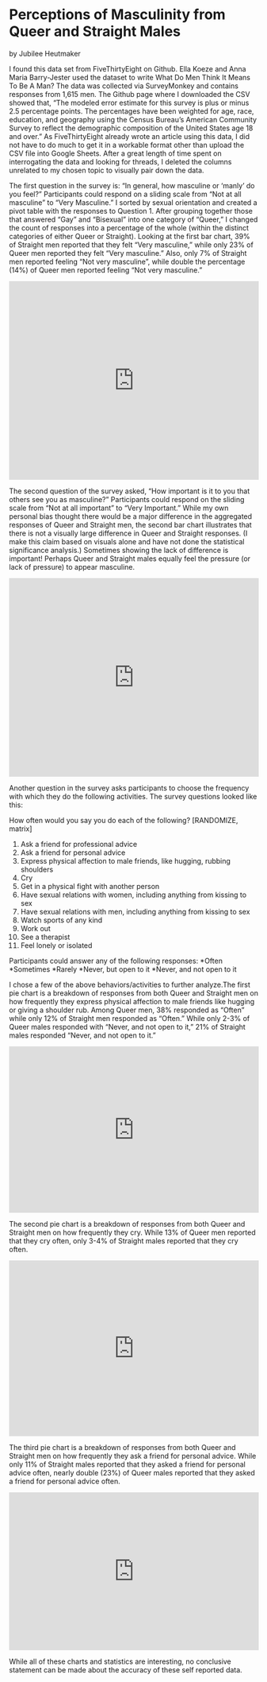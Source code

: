 # Perceptions of Masculinity from Queer and Straight Males 
by Jubilee Heutmaker

I found this data set from FiveThirtyEight on Github. Ella Koeze and Anna Maria Barry-Jester used the dataset to write What Do Men Think It Means To Be A Man? The data was collected via  SurveyMonkey and contains responses from 1,615 men. The Github page where I downloaded the CSV showed that, “The modeled error estimate for this survey is plus or minus 2.5 percentage points. The percentages have been weighted for age, race, education, and geography using the Census Bureau’s American Community Survey to reflect the demographic composition of the United States age 18 and over.” As FiveThirtyEight already wrote an article using this data, I did not have to do much to get it in a workable format other than upload the CSV file into Google Sheets. After a great length of time spent on interrogating the data and looking for threads, I deleted the columns unrelated to my chosen topic to visually pair down the data. 

The first question in the survey is: “In general, how masculine or ‘manly’ do you feel?” Participants could respond on a sliding scale from “Not at all masculine” to “Very Masculine.” I sorted by sexual orientation and created a pivot table with the responses to Question 1. After grouping together those that answered “Gay” and “Bisexual” into one category of “Queer,” I changed the count of responses into a percentage of the whole (within the distinct categories of either Queer or Straight). Looking at the first bar chart, 39% of Straight men reported that they felt “Very masculine,” while only 23% of Queer men reported they felt “Very masculine.”  Also, only 7% of Straight men reported feeling “Not very masculine”, while double the percentage (14%) of Queer men reported feeling “Not very masculine.”


<iframe title="How masculine or “manly” do you feel?" aria-label="chart" id="datawrapper-chart-JhjCj" src="https://datawrapper.dwcdn.net/JhjCj/2/" scrolling="no" frameborder="0" style="width: 0; min-width: 100% !important; border: none;" height="400"></iframe><script type="text/javascript">!function(){"use strict";window.addEventListener("message",(function(a){if(void 0!==a.data["datawrapper-height"])for(var e in a.data["datawrapper-height"]){var t=document.getElementById("datawrapper-chart-"+e)||document.querySelector("iframe[src*='"+e+"']");t&&(t.style.height=a.data["datawrapper-height"][e]+"px")}}))}();
</script>

The second question of the survey asked, “How important is it to you that others see you as masculine?” Participants could respond on the sliding scale from “Not at all important” to “Very Important.” While my own personal bias thought there would be a major difference in the aggregated responses of Queer and Straight men, the second bar chart illustrates that there is not a visually large difference in Queer and Straight responses. (I make this claim based on visuals alone and have not done the statistical significance analysis.) Sometimes showing the lack of difference is important! Perhaps Queer and Straight males equally feel the pressure (or lack of pressure) to appear masculine. 


<iframe title=" How important is it that others see you as masculine?" aria-label="chart" id="datawrapper-chart-k8G36" src="https://datawrapper.dwcdn.net/k8G36/2/" scrolling="no" frameborder="0" style="width: 0; min-width: 100% !important; border: none;" height="400"></iframe><script type="text/javascript">!function(){"use strict";window.addEventListener("message",(function(a){if(void 0!==a.data["datawrapper-height"])for(var e in a.data["datawrapper-height"]){var t=document.getElementById("datawrapper-chart-"+e)||document.querySelector("iframe[src*='"+e+"']");t&&(t.style.height=a.data["datawrapper-height"][e]+"px")}}))}();
</script>

Another question in the survey asks participants to choose the frequency with which they do the following activities. The survey questions looked like this:

 How often would you say you do each of the following? [RANDOMIZE, matrix] 
1. Ask a friend for professional advice 
2. Ask a friend for personal advice 
3. Express physical affection to male friends, like hugging, rubbing shoulders 
4. Cry 
5. Get in a physical fight with another person 
6. Have sexual relations with women, including anything from kissing to sex 
7. Have sexual relations with men, including anything from kissing to sex 
8. Watch sports of any kind 
9. Work out 
10. See a therapist 
11. Feel lonely or isolated

Participants could answer any of the following responses:
*Often 
*Sometimes 
*Rarely 
*Never, but open to it 
*Never, and not open to it 


I chose a few of the above behaviors/activities to further analyze.The first pie chart is a breakdown of responses from both Queer and Straight men on how frequently they express physical affection to male friends like hugging or giving a shoulder rub. Among Queer men, 38% responded as “Often” while only 12% of Straight men responded as “Often.” While only 2-3% of Queer males responded with “Never, and not open to it,” 21% of Straight males responded “Never, and not open to it.”


<iframe title="Physical Affection" aria-label="chart" id="datawrapper-chart-35A7J" src="https://datawrapper.dwcdn.net/35A7J/1/" scrolling="no" frameborder="0" style="width: 0; min-width: 100% !important; border: none;" height="335"></iframe><script type="text/javascript">!function(){"use strict";window.addEventListener("message",(function(a){if(void 0!==a.data["datawrapper-height"])for(var e in a.data["datawrapper-height"]){var t=document.getElementById("datawrapper-chart-"+e)||document.querySelector("iframe[src*='"+e+"']");t&&(t.style.height=a.data["datawrapper-height"][e]+"px")}}))}();
</script>


The second pie chart is a breakdown of responses from both Queer and Straight men on how frequently they cry. While 13% of Queer men reported that they cry often, only 3-4% of Straight males reported that they cry often. 


<iframe title="Crying Frequency" aria-label="chart" id="datawrapper-chart-uiIAk" src="https://datawrapper.dwcdn.net/uiIAk/1/" scrolling="no" frameborder="0" style="width: 0; min-width: 100% !important; border: none;" height="354"></iframe><script type="text/javascript">!function(){"use strict";window.addEventListener("message",(function(a){if(void 0!==a.data["datawrapper-height"])for(var e in a.data["datawrapper-height"]){var t=document.getElementById("datawrapper-chart-"+e)||document.querySelector("iframe[src*='"+e+"']");t&&(t.style.height=a.data["datawrapper-height"][e]+"px")}}))}();
</script>


The third pie chart is a breakdown of responses from both Queer and Straight men on how frequently they ask a friend for personal advice. While only 11% of Straight males reported that they asked a friend for personal advice often, nearly double (23%) of Queer males reported that they asked a friend for personal advice often.


<iframe title="Asking for Personal Advice" aria-label="chart" id="datawrapper-chart-7mbT0" src="https://datawrapper.dwcdn.net/7mbT0/1/" scrolling="no" frameborder="0" style="width: 0; min-width: 100% !important; border: none;" height="318"></iframe><script type="text/javascript">!function(){"use strict";window.addEventListener("message",(function(a){if(void 0!==a.data["datawrapper-height"])for(var e in a.data["datawrapper-height"]){var t=document.getElementById("datawrapper-chart-"+e)||document.querySelector("iframe[src*='"+e+"']");t&&(t.style.height=a.data["datawrapper-height"][e]+"px")}}))}();
</script>


While all of these charts and statistics are interesting, no conclusive statement can be made about the accuracy of these self reported data.

